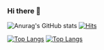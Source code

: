 ### Hi there 👋

![Anurag's GitHub stats](https://github-readme-stats.vercel.app/api?username=yetsek&show_icons=true&theme=radical)
[![Hits](https://hits.seeyoufarm.com/api/count/incr/badge.svg?url=https%3A%2F%2Fgithub.com%2Fyetsek&count_bg=%23F1EFF7&title_bg=%23555555&icon=macys.svg&icon_color=%238E5353&title=hits&edge_flat=false)](https://hits.seeyoufarm.com)

<!--
**yetsek/yetsek** is a ✨ _special_ ✨ repository because its `README.md` (this file) appears on your GitHub profile.

Here are some ideas to get you started:

- 🔭 I’m currently working on ...
- 🌱 I’m currently learning ...
- 👯 I’m looking to collaborate on ...
- 🤔 I’m looking for help with ...
- 💬 Ask me about ...
- 📫 How to reach me: ...
- 😄 Pronouns: ...
- ⚡ Fun fact: gg
-->

[![Top Langs](https://github-readme-stats.vercel.app/api/top-langs/?username=yetsek)](https://github.com/yetsek/github-readme-stats)
[![Top Langs](https://github-readme-stats.vercel.app/api/top-langs/?username=yetsek&langs_count=3)](https://github.com/yetsek/github-readme-stats)

